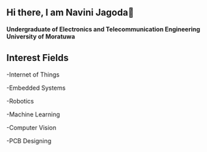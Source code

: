 ## Hi there, I am Navini Jagoda👋
**Undergraduate of Electronics and Telecommunication Engineering**
**University of Moratuwa**

## Interest Fields
-Internet of Things

-Embedded Systems

-Robotics

-Machine Learning

-Computer Vision

-PCB Designing




